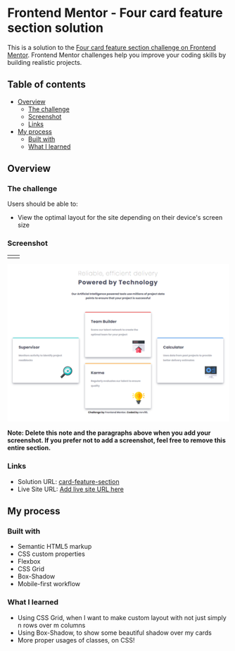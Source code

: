 # Frontend Mentor - Four card feature section solution

This is a solution to the [Four card feature section challenge on Frontend Mentor](https://www.frontendmentor.io/challenges/four-card-feature-section-weK1eFYK). Frontend Mentor challenges help you improve your coding skills by building realistic projects. 

## Table of contents

- [Overview](#overview)
  - [The challenge](#the-challenge)
  - [Screenshot](#screenshot)
  - [Links](#links)
- [My process](#my-process)
  - [Built with](#built-with)
  - [What I learned](#what-i-learned)

## Overview
### The challenge
Users should be able to:
- View the optimal layout for the site depending on their device's screen size

### Screenshot

|  |  |
|--|--|
|  |  |
![](./design/screenshot-desktop.png)

**Note: Delete this note and the paragraphs above when you add your screenshot. If you prefer not to add a screenshot, feel free to remove this entire section.**

### Links

- Solution URL: [card-feature-section](https://github.com/mrv90/frontend-mentor_four-card-feature-section)
- Live Site URL: [Add live site URL here](https://your-live-site-url.com)

## My process

### Built with

- Semantic HTML5 markup
- CSS custom properties
- Flexbox
- CSS Grid
- Box-Shadow
- Mobile-first workflow

### What I learned

 - Using CSS Grid, when I want to make custom layout with not just simply n rows over m columns
 - Using Box-Shadow, to show some beautiful shadow over my cards
 - More proper usages of classes, on CSS!
